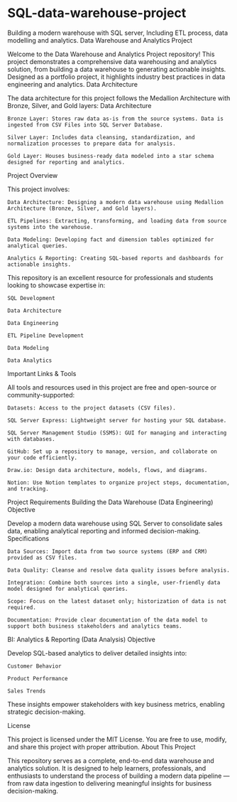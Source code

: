 # SQL-data-warehouse-project
Building a modern warehouse with SQL server, Including ETL process, data modelling and analytics.
Data Warehouse and Analytics Project

Welcome to the Data Warehouse and Analytics Project repository!
This project demonstrates a comprehensive data warehousing and analytics solution, from building a data warehouse to generating actionable insights. Designed as a portfolio project, it highlights industry best practices in data engineering and analytics.
Data Architecture

The data architecture for this project follows the Medallion Architecture with Bronze, Silver, and Gold layers:
Data Architecture

    Bronze Layer: Stores raw data as-is from the source systems. Data is ingested from CSV Files into SQL Server Database.

    Silver Layer: Includes data cleansing, standardization, and normalization processes to prepare data for analysis.

    Gold Layer: Houses business-ready data modeled into a star schema designed for reporting and analytics.

Project Overview

This project involves:

    Data Architecture: Designing a modern data warehouse using Medallion Architecture (Bronze, Silver, and Gold layers).

    ETL Pipelines: Extracting, transforming, and loading data from source systems into the warehouse.

    Data Modeling: Developing fact and dimension tables optimized for analytical queries.

    Analytics & Reporting: Creating SQL-based reports and dashboards for actionable insights.

This repository is an excellent resource for professionals and students looking to showcase expertise in:

    SQL Development

    Data Architecture

    Data Engineering

    ETL Pipeline Development

    Data Modeling

    Data Analytics

Important Links & Tools

All tools and resources used in this project are free and open-source or community-supported:

    Datasets: Access to the project datasets (CSV files).

    SQL Server Express: Lightweight server for hosting your SQL database.

    SQL Server Management Studio (SSMS): GUI for managing and interacting with databases.

    GitHub: Set up a repository to manage, version, and collaborate on your code efficiently.

    Draw.io: Design data architecture, models, flows, and diagrams.

    Notion: Use Notion templates to organize project steps, documentation, and tracking.

Project Requirements
Building the Data Warehouse (Data Engineering)
Objective

Develop a modern data warehouse using SQL Server to consolidate sales data, enabling analytical reporting and informed decision-making.
Specifications

    Data Sources: Import data from two source systems (ERP and CRM) provided as CSV files.

    Data Quality: Cleanse and resolve data quality issues before analysis.

    Integration: Combine both sources into a single, user-friendly data model designed for analytical queries.

    Scope: Focus on the latest dataset only; historization of data is not required.

    Documentation: Provide clear documentation of the data model to support both business stakeholders and analytics teams.

BI: Analytics & Reporting (Data Analysis)
Objective

Develop SQL-based analytics to deliver detailed insights into:

    Customer Behavior

    Product Performance

    Sales Trends

These insights empower stakeholders with key business metrics, enabling strategic decision-making.

License

This project is licensed under the MIT License. You are free to use, modify, and share this project with proper attribution.
About This Project

This repository serves as a complete, end-to-end data warehouse and analytics solution. It is designed to help learners, professionals, and enthusiasts to understand the process of building a modern data pipeline — from raw data ingestion to delivering meaningful insights for business decision-making.
